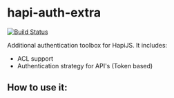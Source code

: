 hapi-auth-extra
===============

[![Build Status](https://travis-ci.org/asafdav/hapi-auth-extra.svg?branch=master)](https://travis-ci.org/asafdav/hapi-auth-extra)

Additional authentication toolbox for HapiJS.
It includes: 
* ACL support
* Authentication strategy for API's (Token based)

How to use it:
--------------
